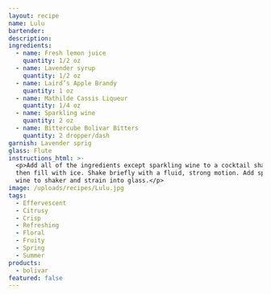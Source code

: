 ```yaml
---
layout: recipe
name: Lulu
bartender:
description:
ingredients:
  - name: Fresh lemon juice
    quantity: 1/2 oz
  - name: Lavender syrup
    quantity: 1/2 oz
  - name: Laird’s Apple Brandy
    quantity: 1 oz
  - name: Mathilde Cassis Liqueur
    quantity: 1/4 oz
  - name: Sparkling wine
    quantity: 2 oz
  - name: Bittercube Bolivar Bitters
    quantity: 2 dropper/dash
garnish: Lavender sprig
glass: Flute
instructions_html: >-
  <p>Add all of the ingredients except sparkling wine to a cocktail shaker and
  then fill with ice. Shake briefly with a fluid, strong motion. Add sparkling
  wine to shaker and strain into glass.</p>
image: /uploads/recipes/Lulu.jpg
tags:
  - Effervescent
  - Citrusy
  - Crisp
  - Refreshing
  - Floral
  - Fruity
  - Spring
  - Summer
products:
  - bolivar
featured: false
---
```



